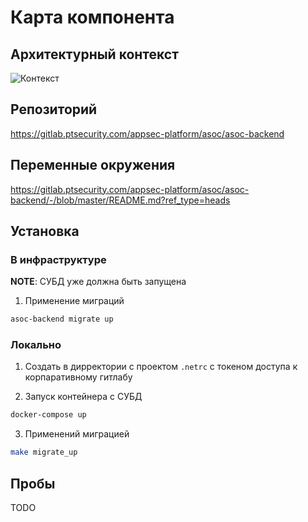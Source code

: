 # Карта компонента

## Архитектурный контекст

![Контекст](@context/platform.vulnerability_management)

## Репозиторий

https://gitlab.ptsecurity.com/appsec-platform/asoc/asoc-backend

## Переменные окружения

https://gitlab.ptsecurity.com/appsec-platform/asoc/asoc-backend/-/blob/master/README.md?ref_type=heads

## Установка

### В инфраструктуре

**NOTE**: СУБД уже должна быть запущена

1. Применение миграций

```bash
asoc-backend migrate up
```

### Локально

1. Создать в дирректории с проектом `.netrc` с токеном доступа к корпаративному гитлабу

2. Запуск контейнера с СУБД

```bash
docker-compose up
```

3. Применений миграцией

```bash
make migrate_up
```

## Пробы

TODO
